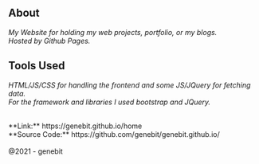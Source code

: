 ## About
*My Website for holding my web projects, portfolio, or my blogs.\
Hosted by Github Pages.*

## Tools Used
*HTML/JS/CSS for handling the frontend and some JS/JQuery for fetching data.*\
*For the framework and libraries I used bootstrap and JQuery.*

<br>
**Link:** https://genebit.github.io/home<br>
**Source Code:** https://github.com/genebit/genebit.github.io/
<br><br>
@2021 - genebit
